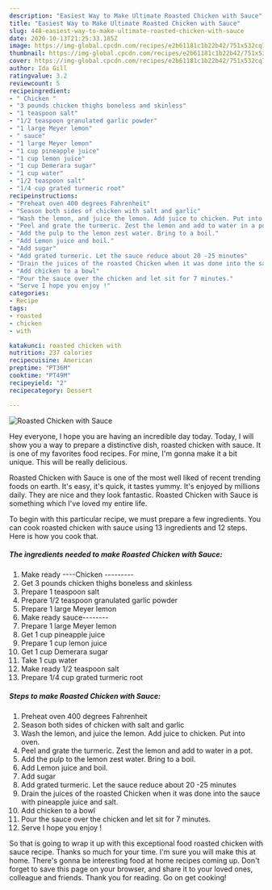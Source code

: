 ```yaml
---
description: "Easiest Way to Make Ultimate Roasted Chicken with Sauce"
title: "Easiest Way to Make Ultimate Roasted Chicken with Sauce"
slug: 448-easiest-way-to-make-ultimate-roasted-chicken-with-sauce
date: 2020-10-13T21:25:33.185Z
image: https://img-global.cpcdn.com/recipes/e2b61181c1b22b42/751x532cq70/roasted-chicken-with-sauce-recipe-main-photo.jpg
thumbnail: https://img-global.cpcdn.com/recipes/e2b61181c1b22b42/751x532cq70/roasted-chicken-with-sauce-recipe-main-photo.jpg
cover: https://img-global.cpcdn.com/recipes/e2b61181c1b22b42/751x532cq70/roasted-chicken-with-sauce-recipe-main-photo.jpg
author: Ida Gill
ratingvalue: 3.2
reviewcount: 5
recipeingredient:
- " Chicken "
- "3 pounds chicken thighs boneless and skinless"
- "1 teaspoon salt"
- "1/2 teaspoon granulated garlic powder"
- "1 large Meyer lemon"
- " sauce"
- "1 large Meyer lemon"
- "1 cup pineapple juice"
- "1 cup lemon juice"
- "1 cup Demerara sugar"
- "1 cup water"
- "1/2 teaspoon salt"
- "1/4 cup grated turmeric root"
recipeinstructions:
- "Preheat oven 400 degrees Fahrenheit"
- "Season both sides of chicken with salt and garlic"
- "Wash the lemon, and juice the lemon. Add juice to chicken. Put into oven."
- "Peel and grate the turmeric. Zest the lemon and add to water in a pot."
- "Add the pulp to the lemon zest water. Bring to a boil."
- "Add Lemon juice and boil."
- "Add sugar"
- "Add grated turmeric. Let the sauce reduce about 20 -25 minutes"
- "Drain the juices of the roasted Chicken when it was done into the sauce with pineapple juice and salt."
- "Add chicken to a bowl"
- "Pour the sauce over the chicken and let sit for 7 minutes."
- "Serve I hope you enjoy !"
categories:
- Recipe
tags:
- roasted
- chicken
- with

katakunci: roasted chicken with 
nutrition: 237 calories
recipecuisine: American
preptime: "PT36M"
cooktime: "PT49M"
recipeyield: "2"
recipecategory: Dessert

---
```



![Roasted Chicken with Sauce](https://img-global.cpcdn.com/recipes/e2b61181c1b22b42/751x532cq70/roasted-chicken-with-sauce-recipe-main-photo.jpg)

Hey everyone, I hope you are having an incredible day today. Today, I will show you a way to prepare a distinctive dish, roasted chicken with sauce. It is one of my favorites food recipes. For mine, I'm gonna make it a bit unique. This will be really delicious.



Roasted Chicken with Sauce is one of the most well liked of recent trending foods on earth. It's easy, it's quick, it tastes yummy. It's enjoyed by millions daily. They are nice and they look fantastic. Roasted Chicken with Sauce is something which I've loved my entire life.


To begin with this particular recipe, we must prepare a few ingredients. You can cook roasted chicken with sauce using 13 ingredients and 12 steps. Here is how you cook that.

<!--inarticleads1-->

##### The ingredients needed to make Roasted Chicken with Sauce:

1. Make ready  ----Chicken ---------
1. Get 3 pounds chicken thighs boneless and skinless
1. Prepare 1 teaspoon salt
1. Prepare 1/2 teaspoon granulated garlic powder
1. Prepare 1 large Meyer lemon
1. Make ready  sauce--------
1. Prepare 1 large Meyer lemon
1. Get 1 cup pineapple juice
1. Prepare 1 cup lemon juice
1. Get 1 cup Demerara sugar
1. Take 1 cup water
1. Make ready 1/2 teaspoon salt
1. Prepare 1/4 cup grated turmeric root




<!--inarticleads2-->

##### Steps to make Roasted Chicken with Sauce:

1. Preheat oven 400 degrees Fahrenheit
1. Season both sides of chicken with salt and garlic
1. Wash the lemon, and juice the lemon. Add juice to chicken. Put into oven.
1. Peel and grate the turmeric. Zest the lemon and add to water in a pot.
1. Add the pulp to the lemon zest water. Bring to a boil.
1. Add Lemon juice and boil.
1. Add sugar
1. Add grated turmeric. Let the sauce reduce about 20 -25 minutes
1. Drain the juices of the roasted Chicken when it was done into the sauce with pineapple juice and salt.
1. Add chicken to a bowl
1. Pour the sauce over the chicken and let sit for 7 minutes.
1. Serve I hope you enjoy !




So that is going to wrap it up with this exceptional food roasted chicken with sauce recipe. Thanks so much for your time. I'm sure you will make this at home. There's gonna be interesting food at home recipes coming up. Don't forget to save this page on your browser, and share it to your loved ones, colleague and friends. Thank you for reading. Go on get cooking!
